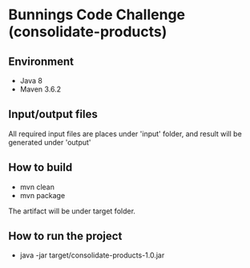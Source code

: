 # Bunnings Code Challenge (consolidate-products)

## Environment

* Java 8
* Maven 3.6.2

## Input/output files

All required input files are places under 'input' folder, and result will be generated under 'output'

## How to build

* mvn clean
* mvn package

The artifact will be under target folder.

## How to run the project

* java -jar target/consolidate-products-1.0.jar